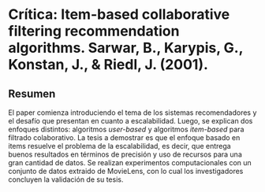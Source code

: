 # Crítica: Item-based collaborative filtering recommendation algorithms. Sarwar, B., Karypis, G., Konstan, J., & Riedl, J. (2001).

## Resumen

El paper comienza introduciendo el tema de los sistemas recomendadores y el desafío que presentan en cuanto a escalabilidad. Luego, se explican dos enfoques distintos: algoritmos *user-based* y algoritmos *item-based* para filtrado colaborativo. La tesis a demostrar es que el enfoque basado en items resuelve el problema de la escalabilidad, es decir, que entrega buenos resultados en términos de precisión y uso de recursos para una gran cantidad de datos. Se realizan experimentos computacionales con un conjunto de datos extraido de MovieLens, con lo cual los investigadores concluyen la validación de su tesis.   

